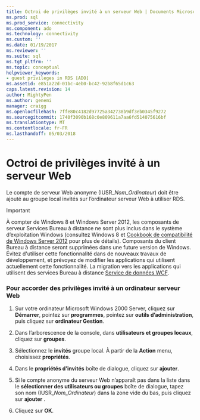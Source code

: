 ```yaml
---
title: Octroi de privilèges invité à un serveur Web | Documents Microsoft
ms.prod: sql
ms.prod_service: connectivity
ms.component: ado
ms.technology: connectivity
ms.custom: ''
ms.date: 01/19/2017
ms.reviewer: ''
ms.suite: sql
ms.tgt_pltfrm: ''
ms.topic: conceptual
helpviewer_keywords:
- guest privileges in RDS [ADO]
ms.assetid: e851a22d-01bc-4eb0-bc42-92b8f65d1c63
caps.latest.revision: 14
author: MightyPen
ms.author: genemi
manager: craigg
ms.openlocfilehash: 7ffe80c4182d97725a342738b9df3eb0345f9272
ms.sourcegitcommit: 1740f3090b168c0e809611a7aa6fd514075616bf
ms.translationtype: MT
ms.contentlocale: fr-FR
ms.lasthandoff: 05/03/2018
---
```

# <a name="granting-guest-privileges-to-a-web-server-computer"></a>Octroi de privilèges invité à un serveur Web
Le compte de serveur Web anonyme (IUSR_*Nom_Ordinateur*) doit être ajouté au groupe local invités sur l’ordinateur serveur Web à utiliser RDS.  
  
> [!IMPORTANT]
>  À compter de Windows 8 et Windows Server 2012, les composants de serveur Services Bureau à distance ne sont plus inclus dans le système d’exploitation Windows (consultez Windows 8 et [Cookbook de compatibilité de Windows Server 2012](https://www.microsoft.com/en-us/download/details.aspx?id=27416) pour plus de détails). Composants du client Bureau à distance seront supprimées dans une future version de Windows. Évitez d'utiliser cette fonctionnalité dans de nouveaux travaux de développement, et prévoyez de modifier les applications qui utilisent actuellement cette fonctionnalité. La migration vers les applications qui utilisent des services Bureau à distance [Service de données WCF](http://go.microsoft.com/fwlink/?LinkId=199565).  
  
### <a name="to-grant-guest-privileges-to-a-web-server-computer"></a>Pour accorder des privilèges invité à un ordinateur serveur Web  
  
1.  Sur votre ordinateur Microsoft Windows 2000 Server, cliquez sur **Démarrer**, pointez sur **programmes**, pointez sur **outils d’administration**, puis cliquez sur **ordinateur Gestion**.  
  
2.  Dans l’arborescence de la console, dans **utilisateurs et groupes locaux**, cliquez sur **groupes**.  
  
3.  Sélectionnez le **invités** groupe local. À partir de la **Action** menu, choisissez **propriétés**.  
  
4.  Dans le **propriétés d’invités** boîte de dialogue, cliquez sur **ajouter**.  
  
5.  Si le compte anonyme du serveur Web n’apparaît pas dans la liste dans le **sélectionner des utilisateurs ou groupes** boîte de dialogue, tapez son nom (IUSR_*Nom_Ordinateur*) dans la zone vide du bas, puis cliquez sur **ajouter** .  
  
6.  Cliquez sur **OK**.


